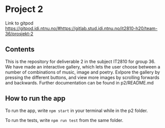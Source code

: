 # Project 2
Link to gitpod <https://gitpod.idi.ntnu.no/#https://gitlab.stud.idi.ntnu.no/it2810-h20/team-36/prosjekt-2>

## Contents
This is the repository for deliverable 2 in the subject IT2810 for group 36. We have made an interactive gallery, which lets the user choose between a number of combinations of music, image and poetry. Exlpore the gallery by pressing the different buttons, and view more images by scrolling forwards and backwards. 
Further documentation can be found in p2/README.md

## How to run the app
To run the app, write `npm start` in your terminal while in the p2 folder.

To run the tests, write `npm run test` from the same folder. 

